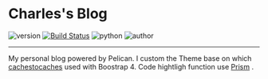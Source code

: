 # Charles's Blog


![version](https://img.shields.io/badge/Version-%202.0.0-orange.svg)
[![Build Status](https://travis-ci.org/paxinla/paxinla.github.io.svg?branch=source)](https://travis-ci.org/paxinla/paxinla.github.io)
![python](https://img.shields.io/badge/python-%203.6/ubuntu-darkgrey.svg)
![author](https://img.shields.io/badge/Powered%20by-%20%20Pelican-yello.svg)


----------

My personal blog powered by Pelican. I custom the Theme base on which [cachestocaches](http://cachestocaches.com/) used with Boostrap 4. Code hightligh function use [Prism](http://prismjs.com/) .
